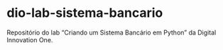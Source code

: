# dio-lab-sistema-bancario
Repositório do lab “Criando um Sistema Bancário em Python” da Digital Innovation One.

